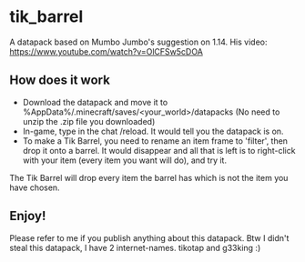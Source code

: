 # tik_barrel
A datapack based on Mumbo Jumbo's suggestion on 1.14. His video: https://www.youtube.com/watch?v=OlCFSw5cDOA

## How does it work
* Download the datapack and move it to %AppData%/.minecraft/saves/<your_world>/datapacks  (No need to unzip the .zip file you downloaded)
* In-game, type in the chat /reload. It would tell you the datapack is on.
* To make a Tik Barrel, you need to rename an item frame to 'filter', then drop it onto a barrel. It would disappear and all that is left is to right-click with your item (every item you want will do), and try it.

The Tik Barrel will drop every item the barrel has which is not the item you have chosen.

## Enjoy!
Please refer to me if you publish anything about this datapack.
Btw I didn't steal this datapack, I have 2 internet-names. tikotap and g33king :)
